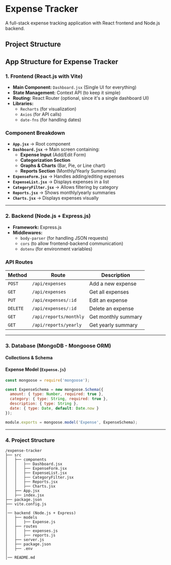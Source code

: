 # Expense Tracker

A full-stack expense tracking application with React frontend and Node.js backend.

## Project Structure

## **App Structure for Expense Tracker**  

### **1. Frontend (React.js with Vite)**  
- **Main Component:** `Dashboard.jsx` (Single UI for everything)  
- **State Management:** Context API (to keep it simple)  
- **Routing:** React Router (optional, since it's a single dashboard UI)  
- **Libraries:**  
  - `Recharts` (for visualization)  
  - `Axios` (for API calls)  
  - `date-fns` (for handling dates)  

### **Component Breakdown**  
- **`App.jsx`** → Root component  
- **`Dashboard.jsx`** → Main screen containing:  
  - **Expense Input** (Add/Edit Form)  
  - **Categorization Section**  
  - **Graphs & Charts** (Bar, Pie, or Line chart)  
  - **Reports Section** (Monthly/Yearly Summaries)  
- **`ExpenseForm.jsx`** → Handles adding/editing expenses  
- **`ExpenseList.jsx`** → Displays expenses in a list  
- **`CategoryFilter.jsx`** → Allows filtering by category  
- **`Reports.jsx`** → Shows monthly/yearly summaries  
- **`Charts.jsx`** → Displays expenses visually  

---

### **2. Backend (Node.js + Express.js)**  
- **Framework:** Express.js  
- **Middlewares:**  
  - `body-parser` (for handling JSON requests)  
  - `cors` (to allow frontend-backend communication)  
  - `dotenv` (for environment variables)  

### **API Routes**  
| Method | Route                 | Description                  |
|--------|-----------------------|------------------------------|
| `POST` | `/api/expenses`        | Add a new expense           |
| `GET`  | `/api/expenses`        | Get all expenses            |
| `PUT`  | `/api/expenses/:id`    | Edit an expense             |
| `DELETE` | `/api/expenses/:id`  | Delete an expense           |
| `GET`  | `/api/reports/monthly` | Get monthly summary         |
| `GET`  | `/api/reports/yearly`  | Get yearly summary          |

---

### **3. Database (MongoDB - Mongoose ORM)**  
#### **Collections & Schema**  

#### **Expense Model (`Expense.js`)**  
```js
const mongoose = require('mongoose');

const ExpenseSchema = new mongoose.Schema({
  amount: { type: Number, required: true },
  category: { type: String, required: true },
  description: { type: String },
  date: { type: Date, default: Date.now }
});

module.exports = mongoose.model('Expense', ExpenseSchema);
```

---

### **4. Project Structure**  
```
/expense-tracker
├── src
│   ├── components
│   │   ├── Dashboard.jsx
│   │   ├── ExpenseForm.jsx
│   │   ├── ExpenseList.jsx
│   │   ├── CategoryFilter.jsx
│   │   ├── Reports.jsx
│   │   ├── Charts.jsx
│   ├── App.jsx
│   ├── index.jsx
├── package.json
├── vite.config.js
│
│── backend (Node.js + Express)
│   ├── models
│   │   ├── Expense.js
│   ├── routes
│   │   ├── expenses.js
│   │   ├── reports.js
│   ├── server.js
│   ├── package.json
│   ├── .env
│
│── README.md
```
